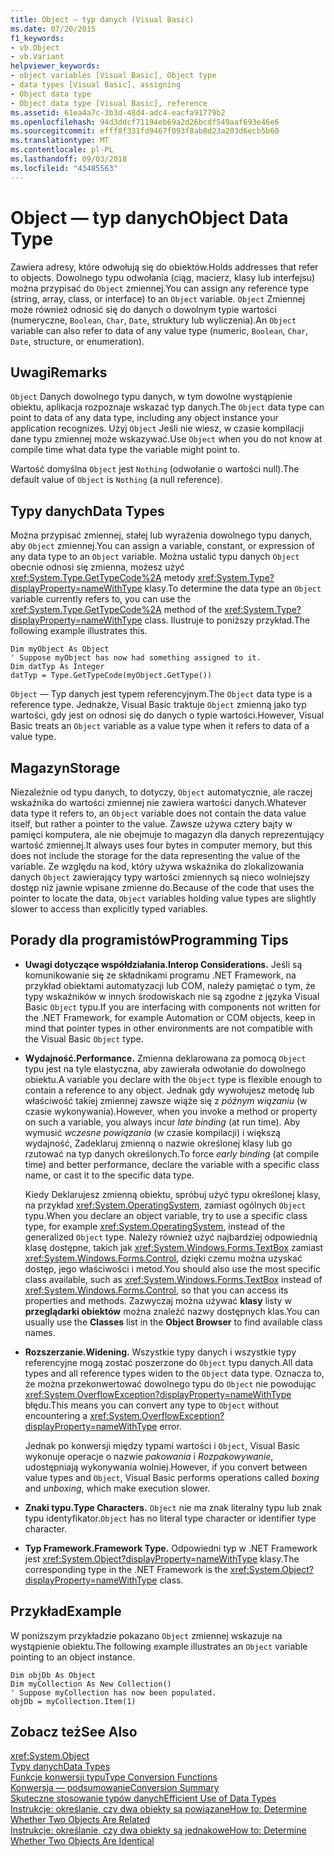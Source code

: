 ```yaml
---
title: Object — typ danych (Visual Basic)
ms.date: 07/20/2015
f1_keywords:
- vb.Object
- vb.Variant
helpviewer_keywords:
- object variables [Visual Basic], Object type
- data types [Visual Basic], assigning
- Object data type
- Object data type [Visual Basic], reference
ms.assetid: 61ea4a7c-3b3d-48d4-adc4-eacfa91779b2
ms.openlocfilehash: 94d3ddcf71194eb69a2d26bcdf549aaf693e46e6
ms.sourcegitcommit: efff8f331fd9467f093f8ab8d23a203d6ecb5b60
ms.translationtype: MT
ms.contentlocale: pl-PL
ms.lasthandoff: 09/03/2018
ms.locfileid: "43485563"
---
```

# <a name="object-data-type"></a><span data-ttu-id="75dd3-102">Object — typ danych</span><span class="sxs-lookup"><span data-stu-id="75dd3-102">Object Data Type</span></span>
<span data-ttu-id="75dd3-103">Zawiera adresy, które odwołują się do obiektów.</span><span class="sxs-lookup"><span data-stu-id="75dd3-103">Holds addresses that refer to objects.</span></span> <span data-ttu-id="75dd3-104">Dowolnego typu odwołania (ciąg, macierz, klasy lub interfejsu) można przypisać do `Object` zmiennej.</span><span class="sxs-lookup"><span data-stu-id="75dd3-104">You can assign any reference type (string, array, class, or interface) to an `Object` variable.</span></span> <span data-ttu-id="75dd3-105">`Object` Zmiennej może również odnosić się do danych o dowolnym typie wartości (numeryczne, `Boolean`, `Char`, `Date`, struktury lub wyliczenia).</span><span class="sxs-lookup"><span data-stu-id="75dd3-105">An `Object` variable can also refer to data of any value type (numeric, `Boolean`, `Char`, `Date`, structure, or enumeration).</span></span>  
  
## <a name="remarks"></a><span data-ttu-id="75dd3-106">Uwagi</span><span class="sxs-lookup"><span data-stu-id="75dd3-106">Remarks</span></span>  
 <span data-ttu-id="75dd3-107">`Object` Danych dowolnego typu danych, w tym dowolne wystąpienie obiektu, aplikacja rozpoznaje wskazać typ danych.</span><span class="sxs-lookup"><span data-stu-id="75dd3-107">The `Object` data type can point to data of any data type, including any object instance your application recognizes.</span></span> <span data-ttu-id="75dd3-108">Użyj `Object` Jeśli nie wiesz, w czasie kompilacji dane typu zmiennej może wskazywać.</span><span class="sxs-lookup"><span data-stu-id="75dd3-108">Use `Object` when you do not know at compile time what data type the variable might point to.</span></span>  
  
 <span data-ttu-id="75dd3-109">Wartość domyślna `Object` jest `Nothing` (odwołanie o wartości null).</span><span class="sxs-lookup"><span data-stu-id="75dd3-109">The default value of `Object` is `Nothing` (a null reference).</span></span>  
  
## <a name="data-types"></a><span data-ttu-id="75dd3-110">Typy danych</span><span class="sxs-lookup"><span data-stu-id="75dd3-110">Data Types</span></span>  
 <span data-ttu-id="75dd3-111">Można przypisać zmiennej, stałej lub wyrażenia dowolnego typu danych, aby `Object` zmiennej.</span><span class="sxs-lookup"><span data-stu-id="75dd3-111">You can assign a variable, constant, or expression of any data type to an `Object` variable.</span></span> <span data-ttu-id="75dd3-112">Można ustalić typu danych `Object` obecnie odnosi się zmienna, możesz użyć <xref:System.Type.GetTypeCode%2A> metody <xref:System.Type?displayProperty=nameWithType> klasy.</span><span class="sxs-lookup"><span data-stu-id="75dd3-112">To determine the data type an `Object` variable currently refers to, you can use the <xref:System.Type.GetTypeCode%2A> method of the <xref:System.Type?displayProperty=nameWithType> class.</span></span> <span data-ttu-id="75dd3-113">Ilustruje to poniższy przykład.</span><span class="sxs-lookup"><span data-stu-id="75dd3-113">The following example illustrates this.</span></span>  
  
```  
Dim myObject As Object  
' Suppose myObject has now had something assigned to it.  
Dim datTyp As Integer  
datTyp = Type.GetTypeCode(myObject.GetType())  
```  
  
 <span data-ttu-id="75dd3-114">`Object` — Typ danych jest typem referencyjnym.</span><span class="sxs-lookup"><span data-stu-id="75dd3-114">The `Object` data type is a reference type.</span></span> <span data-ttu-id="75dd3-115">Jednakże, Visual Basic traktuje `Object` zmienną jako typ wartości, gdy jest on odnosi się do danych o typie wartości.</span><span class="sxs-lookup"><span data-stu-id="75dd3-115">However, Visual Basic treats an `Object` variable as a value type when it refers to data of a value type.</span></span>  
  
## <a name="storage"></a><span data-ttu-id="75dd3-116">Magazyn</span><span class="sxs-lookup"><span data-stu-id="75dd3-116">Storage</span></span>  
 <span data-ttu-id="75dd3-117">Niezależnie od typu danych, to dotyczy, `Object` automatycznie, ale raczej wskaźnika do wartości zmiennej nie zawiera wartości danych.</span><span class="sxs-lookup"><span data-stu-id="75dd3-117">Whatever data type it refers to, an `Object` variable does not contain the data value itself, but rather a pointer to the value.</span></span> <span data-ttu-id="75dd3-118">Zawsze używa cztery bajty w pamięci komputera, ale nie obejmuje to magazyn dla danych reprezentujący wartość zmiennej.</span><span class="sxs-lookup"><span data-stu-id="75dd3-118">It always uses four bytes in computer memory, but this does not include the storage for the data representing the value of the variable.</span></span> <span data-ttu-id="75dd3-119">Ze względu na kod, który używa wskaźnika do zlokalizowania danych `Object` zawierający typy wartości zmiennych są nieco wolniejszy dostęp niż jawnie wpisane zmienne do.</span><span class="sxs-lookup"><span data-stu-id="75dd3-119">Because of the code that uses the pointer to locate the data, `Object` variables holding value types are slightly slower to access than explicitly typed variables.</span></span>  
  
## <a name="programming-tips"></a><span data-ttu-id="75dd3-120">Porady dla programistów</span><span class="sxs-lookup"><span data-stu-id="75dd3-120">Programming Tips</span></span>  
  
-   <span data-ttu-id="75dd3-121">**Uwagi dotyczące współdziałania.**</span><span class="sxs-lookup"><span data-stu-id="75dd3-121">**Interop Considerations.**</span></span> <span data-ttu-id="75dd3-122">Jeśli są komunikowanie się ze składnikami programu .NET Framework, na przykład obiektami automatyzacji lub COM, należy pamiętać o tym, że typy wskaźników w innych środowiskach nie są zgodne z języka Visual Basic `Object` typu.</span><span class="sxs-lookup"><span data-stu-id="75dd3-122">If you are interfacing with components not written for the .NET Framework, for example Automation or COM objects, keep in mind that pointer types in other environments are not compatible with the Visual Basic `Object` type.</span></span>  
  
-   <span data-ttu-id="75dd3-123">**Wydajność.**</span><span class="sxs-lookup"><span data-stu-id="75dd3-123">**Performance.**</span></span> <span data-ttu-id="75dd3-124">Zmienna deklarowana za pomocą `Object` typu jest na tyle elastyczna, aby zawierała odwołanie do dowolnego obiektu.</span><span class="sxs-lookup"><span data-stu-id="75dd3-124">A variable you declare with the `Object` type is flexible enough to contain a reference to any object.</span></span> <span data-ttu-id="75dd3-125">Jednak gdy wywołujesz metodę lub właściwość takiej zmiennej zawsze wiąże się z *późnym wiązaniu* (w czasie wykonywania).</span><span class="sxs-lookup"><span data-stu-id="75dd3-125">However, when you invoke a method or property on such a variable, you always incur *late binding* (at run time).</span></span> <span data-ttu-id="75dd3-126">Aby wymusić *wczesne powiązania* (w czasie kompilacji) i większą wydajność, Zadeklaruj zmienną o nazwie określonej klasy lub go rzutować na typ danych określonych.</span><span class="sxs-lookup"><span data-stu-id="75dd3-126">To force *early binding* (at compile time) and better performance, declare the variable with a specific class name, or cast it to the specific data type.</span></span>  
  
     <span data-ttu-id="75dd3-127">Kiedy Deklarujesz zmienną obiektu, spróbuj użyć typu określonej klasy, na przykład <xref:System.OperatingSystem>, zamiast ogólnych `Object` typu.</span><span class="sxs-lookup"><span data-stu-id="75dd3-127">When you declare an object variable, try to use a specific class type, for example <xref:System.OperatingSystem>, instead of the generalized `Object` type.</span></span> <span data-ttu-id="75dd3-128">Należy również użyć najbardziej odpowiednią klasę dostępne, takich jak <xref:System.Windows.Forms.TextBox> zamiast <xref:System.Windows.Forms.Control>, dzięki czemu można uzyskać dostęp, jego właściwości i metod.</span><span class="sxs-lookup"><span data-stu-id="75dd3-128">You should also use the most specific class available, such as <xref:System.Windows.Forms.TextBox> instead of <xref:System.Windows.Forms.Control>, so that you can access its properties and methods.</span></span> <span data-ttu-id="75dd3-129">Zazwyczaj można używać **klasy** listy w **przeglądarki obiektów** można znaleźć nazwy dostępnych klas.</span><span class="sxs-lookup"><span data-stu-id="75dd3-129">You can usually use the **Classes** list in the **Object Browser** to find available class names.</span></span>  
  
-   <span data-ttu-id="75dd3-130">**Rozszerzanie.**</span><span class="sxs-lookup"><span data-stu-id="75dd3-130">**Widening.**</span></span> <span data-ttu-id="75dd3-131">Wszystkie typy danych i wszystkie typy referencyjne mogą zostać poszerzone do `Object` typu danych.</span><span class="sxs-lookup"><span data-stu-id="75dd3-131">All data types and all reference types widen to the `Object` data type.</span></span> <span data-ttu-id="75dd3-132">Oznacza to, że można przekonwertować dowolnego typu do `Object` nie powodując <xref:System.OverflowException?displayProperty=nameWithType> błędu.</span><span class="sxs-lookup"><span data-stu-id="75dd3-132">This means you can convert any type to `Object` without encountering a <xref:System.OverflowException?displayProperty=nameWithType> error.</span></span>  
  
     <span data-ttu-id="75dd3-133">Jednak po konwersji między typami wartości i `Object`, Visual Basic wykonuje operacje o nazwie *pakowania* i *Rozpakowywanie*, udostępniają wykonywania wolniej.</span><span class="sxs-lookup"><span data-stu-id="75dd3-133">However, if you convert between value types and `Object`, Visual Basic performs operations called *boxing* and *unboxing*, which make execution slower.</span></span>  
  
-   <span data-ttu-id="75dd3-134">**Znaki typu.**</span><span class="sxs-lookup"><span data-stu-id="75dd3-134">**Type Characters.**</span></span> <span data-ttu-id="75dd3-135">`Object` nie ma znak literalny typu lub znak typu identyfikator.</span><span class="sxs-lookup"><span data-stu-id="75dd3-135">`Object` has no literal type character or identifier type character.</span></span>  
  
-   <span data-ttu-id="75dd3-136">**Typ Framework.**</span><span class="sxs-lookup"><span data-stu-id="75dd3-136">**Framework Type.**</span></span> <span data-ttu-id="75dd3-137">Odpowiedni typ w .NET Framework jest <xref:System.Object?displayProperty=nameWithType> klasy.</span><span class="sxs-lookup"><span data-stu-id="75dd3-137">The corresponding type in the .NET Framework is the <xref:System.Object?displayProperty=nameWithType> class.</span></span>  
  
## <a name="example"></a><span data-ttu-id="75dd3-138">Przykład</span><span class="sxs-lookup"><span data-stu-id="75dd3-138">Example</span></span>  
 <span data-ttu-id="75dd3-139">W poniższym przykładzie pokazano `Object` zmiennej wskazuje na wystąpienie obiektu.</span><span class="sxs-lookup"><span data-stu-id="75dd3-139">The following example illustrates an `Object` variable pointing to an object instance.</span></span>  
  
```  
Dim objDb As Object  
Dim myCollection As New Collection()  
' Suppose myCollection has now been populated.  
objDb = myCollection.Item(1)  
```  
  
## <a name="see-also"></a><span data-ttu-id="75dd3-140">Zobacz też</span><span class="sxs-lookup"><span data-stu-id="75dd3-140">See Also</span></span>  
 <xref:System.Object>  
 [<span data-ttu-id="75dd3-141">Typy danych</span><span class="sxs-lookup"><span data-stu-id="75dd3-141">Data Types</span></span>](../../../visual-basic/language-reference/data-types/index.md)  
 [<span data-ttu-id="75dd3-142">Funkcje konwersji typu</span><span class="sxs-lookup"><span data-stu-id="75dd3-142">Type Conversion Functions</span></span>](../../../visual-basic/language-reference/functions/type-conversion-functions.md)  
 [<span data-ttu-id="75dd3-143">Konwersja — podsumowanie</span><span class="sxs-lookup"><span data-stu-id="75dd3-143">Conversion Summary</span></span>](../../../visual-basic/language-reference/keywords/conversion-summary.md)  
 [<span data-ttu-id="75dd3-144">Skuteczne stosowanie typów danych</span><span class="sxs-lookup"><span data-stu-id="75dd3-144">Efficient Use of Data Types</span></span>](../../../visual-basic/programming-guide/language-features/data-types/efficient-use-of-data-types.md)  
 [<span data-ttu-id="75dd3-145">Instrukcje: określanie, czy dwa obiekty są powiązane</span><span class="sxs-lookup"><span data-stu-id="75dd3-145">How to: Determine Whether Two Objects Are Related</span></span>](../../../visual-basic/programming-guide/language-features/variables/how-to-determine-whether-two-objects-are-related.md)  
 [<span data-ttu-id="75dd3-146">Instrukcje: określanie, czy dwa obiekty są jednakowe</span><span class="sxs-lookup"><span data-stu-id="75dd3-146">How to: Determine Whether Two Objects Are Identical</span></span>](../../../visual-basic/programming-guide/language-features/variables/how-to-determine-whether-two-objects-are-identical.md)
